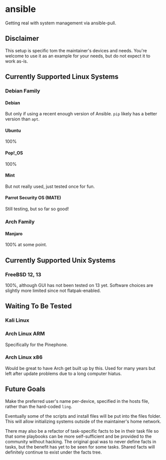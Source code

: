 # ansible
Getting real with system management via ansible-pull.

## Disclaimer
This setup is specific tom the maintainer's devices and needs. You're welcome to use it as an example for your needs, but do not expect it to work as-is.

## Currently Supported Linux Systems
### Debian Family
#### Debian
But only if using a recent enough version of Ansible. `pip` likely has a better version than `apt`.
#### Ubuntu
100%
#### Pop!_OS
100%
#### Mint
But not really used, just tested once for fun.
#### Parrot Security OS (MATE)
Still testing, but so far so good!

### Arch Family
#### Manjaro
100% at some point.

## Currently Supported Unix Systems
### FreeBSD 12, 13
100%, although GUI has not been tested on 13 yet.
Software choices are slightly more limited since not flatpak-enabled.

## Waiting To Be Tested
### Kali Linux
### Arch Linux ARM 
Specifically for the Pinephone.
### Arch Linux x86
Would be great to have Arch get built up by this. Used for many years but left after update problems due to a long computer hiatus.

## Future Goals
Make the preferred user's name per-device, specified in the hosts file, rather than the hard-coded `ling`.

Eventually some of the scripts and install files will be put into the files folder. This will allow initializing systems outside of the maintainer's home network. 

There may also be a refactor of task-specific facts to be in their task file so that some playbooks can be more self-sufficient and be provided to the community without hacking. The original goal was to never define facts in tasks, but the benefit has yet to be seen for some tasks. Shared facts will definitely continue to exist under the facts tree.
